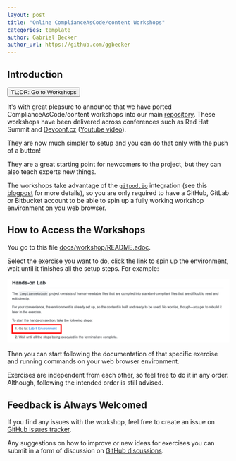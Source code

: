 ```yaml
---
layout: post
title: "Online ComplianceAsCode/content Workshops"
categories: template
author: Gabriel Becker
author_url: https://github.com/ggbecker
---
```


## Introduction

<form action="https://github.com/ComplianceAsCode/content/blob/master/docs/workshop/README.adoc" method="get" target="_blank"><button type="submit">TL;DR: Go to Workshops</button></form>

It's with great pleasure to announce that we have ported ComplianceAsCode/content workshops into our main [repository](https://github.com/ComplianceAsCode/content). These workshops have been delivered
across conferences such as Red Hat Summit and [Devconf.cz](https://devconfcz2021.sched.com/event/gmSq/creating-content-for-automated-security-compliance) ([Youtube video](https://www.youtube.com/watch?v=1bE-X2YBrNk)).

They are now much simpler to setup and you can do that only with the push of a button!

They are a great starting point for newcomers to the project, but they can also teach experts new things.

The workshops take advantage of the [`gitpod.io`](https://www.gitpod.io/) integration (see this [blogpost]([blogpost](https://complianceascode.github.io/template/2022/06/30/gitpod-integration.html)) for more details),
so you are only required to have a GitHub, GitLab or Bitbucket account to be able to spin up a fully working workshop environment on you web browser.

## How to Access the Workshops

You go to this file [docs/workshop/README.adoc](https://github.com/ComplianceAsCode/content/blob/master/docs/workshop/README.adoc).

Select the exercise you want to do, click the link to spin up the environment, wait until it finishes all the setup steps. For example:

![Workshop Environment for Exercise Number 1](/assets/img/workshop_env_link.png)

Then you can start following the documentation of that specific exercise and running commands on your web browser environment.

Exercises are independent from each other, so feel free to do it in any order.
Although, following the intended order is still advised.

## Feedback is Always Welcomed

If you find any issues with the workshop, feel free to create an issue on [GitHub issues tracker](https://github.com/ComplianceAsCode/content/issues).

Any suggestions on how to improve or new ideas for exercises you can submit in a form of discussion on [GitHub discussions](https://github.com/ComplianceAsCode/content/discussions).
